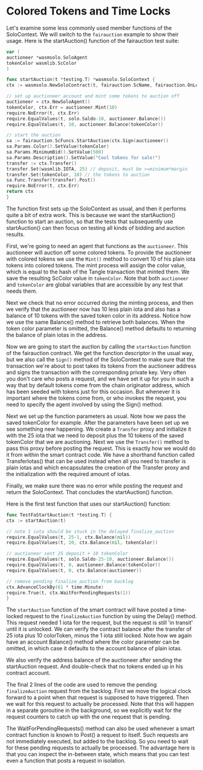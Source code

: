 # Colored Tokens and Time Locks

Let's examine some less commonly used member functions of the SoloContext. We will switch
to the `fairauction` example to show their usage. Here is the startAuction()
function of the fairauction test suite:

```go
var (
auctioneer *wasmsolo.SoloAgent
tokenColor wasmlib.ScColor
)

func startAuction(t *testing.T) *wasmsolo.SoloContext {
ctx := wasmsolo.NewSoloContract(t, fairauction.ScName, fairauction.OnLoad)

// set up auctioneer account and mint some tokens to auction off
auctioneer = ctx.NewSoloAgent()
tokenColor, ctx.Err = auctioneer.Mint(10)
require.NoError(t, ctx.Err)
require.EqualValues(t, solo.Saldo-10, auctioneer.Balance())
require.EqualValues(t, 10, auctioneer.Balance(tokenColor))

// start the auction
sa := fairauction.ScFuncs.StartAuction(ctx.Sign(auctioneer))
sa.Params.Color().SetValue(tokenColor)
sa.Params.MinimumBid().SetValue(500)
sa.Params.Description().SetValue("Cool tokens for sale!")
transfer := ctx.Transfer()
transfer.Set(wasmlib.IOTA, 25) // deposit, must be >=minimum*margin
transfer.Set(tokenColor, 10) // the tokens to auction
sa.Func.Transfer(transfer).Post()
require.NoError(t, ctx.Err)
return ctx
}
```

The function first sets up the SoloContext as usual, and then it performs quite a bit of
extra work. This is because we want the startAuction() function to start an auction, so
that the tests that subsequently use startAuction() can then focus on testing all kinds of
bidding and auction results.

First, we're going to need an agent that functions as the `auctioneer`. This auctioneer
will auction off some colored tokens. To provide the auctioneer with colored tokens we use
the `Mint()` method to convert 10 of his plain iota tokens into colored tokens. The mint
process will assign the color value, which is equal to the hash of the Tangle transaction
that minted them. We save the resulting ScColor value in `tokenColor`. Note that both
`auctioneer` and `tokenColor` are global variables that are accessible by any test that
needs them.

Next we check that no error occurred during the minting process, and then we verify that
the auctioneer now has 10 less plain iota and also has a balance of 10 tokens with the
saved token color in its address. Notice how we use the same Balance() method to retrieve
both balances. When the token color parameter is omitted, the Balance() method defaults to
returning the balance of plain iotas in the address.

Now we are going to start the auction by calling the `startAuction` function of the
fairauction contract. We get the function descriptor in the usual way, but we also call
the `Sign()` method of the SoloContext to make sure that the transaction we're about to
post takes its tokens from the auctioneer address and signs the transaction with the
corresponding private key. Very often you don't care who posts a request, and we have set
it up for you in such a way that by default tokens come from the chain originator address,
which has been seeded with tokens just for this occasion. But whenever it is important
where the tokens come from, or who invokes the request, you need to specify the agent
involved by using the Sign() method.

Next we set up the function parameters as usual. Note how we pass the saved tokenColor for
example. After the parameters have been set up we see something new happening. We create
a `Transfer` proxy and initialize it with the 25 iota that we need to deposit plus the 10
tokens of the saved tokenColor that we are auctioning. Next we use the `Transfer()` method
to pass this proxy before posting the request. This is exactly how we would do it from
within the smart contract code. We have a shorthand function called TransferIotas() that
can be used instead when all you need to transfer is plain iotas and which encapsulates
the creation of the Transfer proxy and the initialization with the required amount of
iotas.

Finally, we make sure there was no error while posting the request and return the
SoloContext. That concludes the startAuction() function.

Here is the first test function that uses our startAuction() function:

```go
func TestFaStartAuction(t *testing.T) {
ctx := startAuction(t)

// note 1 iota should be stuck in the delayed finalize_auction
require.EqualValues(t, 25-1, ctx.Balance(nil))
require.EqualValues(t, 10, ctx.Balance(nil, tokenColor))

// auctioneer sent 25 deposit + 10 tokenColor
require.EqualValues(t, solo.Saldo-25-10, auctioneer.Balance())
require.EqualValues(t, 0, auctioneer.Balance(tokenColor))
require.EqualValues(t, 0, ctx.Balance(auctioneer))

// remove pending finalize_auction from backlog
ctx.AdvanceClockBy(61 * time.Minute)
require.True(t, ctx.WaitForPendingRequests(1))
}
```

The `startAuction` function of the smart contract will have posted a time-locked request
to the `finalizeAuction` function by using the Delay() method. This request needed 1 iota
for the request, but the request is still 'in transit' until it is unlocked. We can verify
the contract balance after the transfer of 25 iota plus 10 colorToken, minus the 1 iota
still locked. Note how we again have an account Balance() method where the color parameter
can be omitted, in which case it defaults to the account balance of plain iotas.

We also verify the address balance of the auctioneer after sending the startAuction
request. And double-check that no tokens ended up in his contract account.

The final 2 lines of the code are used to remove the pending `finalizeAuction` request
from the backlog. First we move the logical clock forward to a point when that request is
supposed to have triggered. Then we wait for this request to actually be processed. Note
that this will happen in a separate goroutine in the background, so we explicitly wait for
the request counters to catch up with the one request that is pending.

The WaitForPendingRequests() method can also be used whenever a smart contract function is
known to Post() a request to itself. Such requests are not immediately executed, but added
to the backlog. So you need to wait for these pending requests to actually be processed.
The advantage here is that you can inspect the in-between state, which means that you can
test even a function that posts a request in isolation.